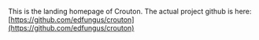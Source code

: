 This is the landing homepage of Crouton. The actual project github is here: [https://github.com/edfungus/crouton](https://github.com/edfungus/crouton)
